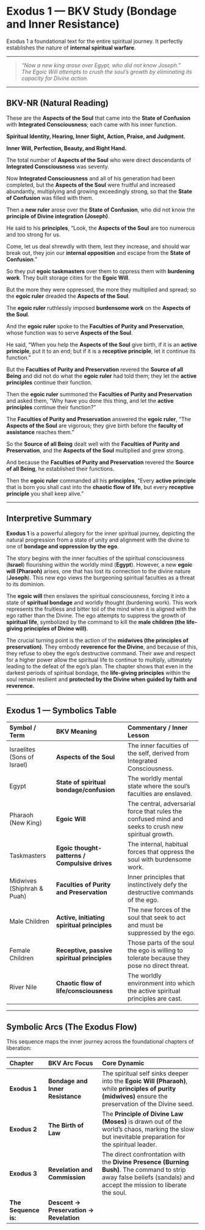 # **Exodus 1 — BKV Study (Bondage and Inner Resistance)**

Exodus 1 a foundational text for the entire spiritual journey. It perfectly establishes the nature of **internal spiritual warfare**.

---

>*“Now a new king arose over Egypt, who did not know Joseph.”*  
>*The Egoic Will attempts to crush the soul’s growth by eliminating its capacity for Divine action.*

---

## **BKV-NR (Natural Reading)**

These are the **Aspects of the Soul** that came into the **State of Confusion** with **Integrated Consciousness**; each came with his inner function.

**Spiritual Identity, Hearing, Inner Sight, Action, Praise, and Judgment.**

**Inner Will, Perfection, Beauty, and Right Hand.**

The total number of **Aspects of the Soul** who were direct descendants of **Integrated Consciousness** was seventy.

Now **Integrated Consciousness** and all of his generation had been completed, but the **Aspects of the Soul** were fruitful and increased abundantly, multiplying and growing exceedingly strong, so that the **State of Confusion** was filled with them.

Then a **new ruler** arose over the **State of Confusion**, who did not know the **principle of Divine integration (Joseph)**.

He said to his **principles**, “Look, the **Aspects of the Soul** are too numerous and too strong for us.

Come, let us deal shrewdly with them, lest they increase, and should war break out, they join our **internal opposition** and escape from the **State of Confusion**.”

So they put **egoic taskmasters** over them to oppress them with **burdening work**. They built storage cities for the **Egoic Will**.

But the more they were oppressed, the more they multiplied and spread; so the **egoic ruler** dreaded the **Aspects of the Soul**.

The **egoic ruler** ruthlessly imposed **burdensome work** on the **Aspects of the Soul**.

And the **egoic ruler** spoke to the **Faculties of Purity and Preservation**, whose function was to serve **Aspects of the Soul**.

He said, “When you help the **Aspects of the Soul** give birth, if it is an **active principle**, put it to an end; but if it is a **receptive principle**, let it continue its function.”

But the **Faculties of Purity and Preservation** revered the **Source of all Being** and did not do what the **egoic ruler** had told them; they let the **active principles** continue their function.

Then the **egoic ruler** summoned the **Faculties of Purity and Preservation** and asked them, “Why have you done this thing, and let the **active principles** continue their function?”

The **Faculties of Purity and Preservation** answered the **egoic ruler**, “The **Aspects of the Soul** are vigorous; they give birth before the **faculty of assistance** reaches them.”

So the **Source of all Being** dealt well with the **Faculties of Purity and Preservation**, and the **Aspects of the Soul** multiplied and grew strong.

And because the **Faculties of Purity and Preservation** revered the **Source of all Being**, he established their functions.

Then the **egoic ruler** commanded all his **principles**, “Every **active principle** that is born you shall cast into the **chaotic flow of life**, but every **receptive principle** you shall keep alive.”

---

## **Interpretive Summary**

**Exodus 1** is a powerful allegory for the inner spiritual journey, depicting the natural progression from a state of unity and alignment with the divine to one of **bondage and oppression by the ego**.

The story begins with the inner faculties of the spiritual consciousness (**Israel**) flourishing within the worldly mind (**Egypt**). However, a new **egoic will (Pharaoh)** arises, one that has lost its connection to the divine nature (**Joseph**). This new ego views the burgeoning spiritual faculties as a threat to its dominion.

The **egoic will** then enslaves the spiritual consciousness, forcing it into a state of **spiritual bondage** and worldly thought (burdening work). This work represents the fruitless and bitter toil of the mind when it is aligned with the ego rather than the Divine. The ego attempts to suppress the growth of **spiritual life**, symbolized by the command to kill the **male children (the life-giving principles of Divine will)**.

The crucial turning point is the action of the **midwives (the principles of preservation)**. They embody **reverence for the Divine**, and because of this, they refuse to obey the ego’s destructive command. Their awe and respect for a higher power allow the spiritual life to continue to multiply, ultimately leading to the defeat of the ego’s plan. The chapter shows that even in the darkest periods of spiritual bondage, the **life-giving principles** within the soul remain resilient and **protected by the Divine when guided by faith and reverence.**

---

## **Exodus 1 — Symbolics Table**

| Symbol / Term | BKV Meaning | Commentary / Inner Lesson |
| :--- | :--- | :--- |
| Israelites (Sons of Israel) | **Aspects of the Soul** | The inner faculties of the self, derived from Integrated Consciousness. |
| Egypt | **State of spiritual bondage/confusion** | The worldly mental state where the soul’s faculties are enslaved. |
| Pharaoh (New King) | **Egoic Will** | The central, adversarial force that rules the confused mind and seeks to crush new spiritual growth. |
| Taskmasters | **Egoic thought-patterns / Compulsive drives** | The internal, habitual forces that oppress the soul with burdensome work. |
| Midwives (Shiphrah & Puah) | **Faculties of Purity and Preservation** | Inner principles that instinctively defy the destructive commands of the ego. |
| Male Children | **Active, initiating spiritual principles** | The new forces of the soul that seek to act and must be suppressed by the ego. |
| Female Children | **Receptive, passive spiritual principles** | Those parts of the soul the ego is willing to tolerate because they pose no direct threat. |
| River Nile | **Chaotic flow of life/consciousness** | The worldly environment into which the active spiritual principles are cast. |

---

## **Symbolic Arcs (The Exodus Flow)**

This sequence maps the inner journey across the foundational chapters of liberation:

| Chapter | BKV Arc Focus | Core Dynamic |
| :--- | :--- | :--- |
| **Exodus 1** | **Bondage and Inner Resistance** | The spiritual self sinks deeper into the **Egoic Will (Pharaoh)**, while **principles of purity (midwives)** ensure the preservation of the Divine seed. |
| **Exodus 2** | **The Birth of Law** | The **Principle of Divine Law (Moses)** is drawn out of the world’s chaos, marking the slow but inevitable preparation for the spiritual leader. |
| **Exodus 3** | **Revelation and Commission** | The direct confrontation with the **Divine Presence (Burning Bush)**. The command to strip away false beliefs (sandals) and accept the mission to liberate the soul. |
| **The Sequence is:** | **Descent $\rightarrow$ Preservation $\rightarrow$ Revelation** | |
